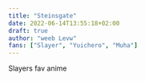 ```yaml
---
title: "Steinsgate"
date: 2022-06-14T13:55:18+02:00
draft: true
author: "weeb Levw"
fans: ["Slayer", "Yuichero", "Muha"]
---
```


Slayers fav anime

